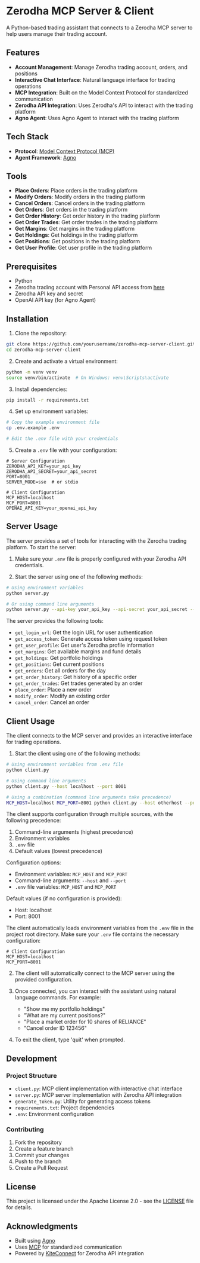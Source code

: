 # Zerodha MCP Server & Client

A Python-based trading assistant that connects to a Zerodha MCP server to help users manage their trading account.

## Features

- **Account Management**: Manage Zerodha trading account, orders, and positions
- **Interactive Chat Interface**: Natural language interface for trading operations
- **MCP Integration**: Built on the Model Context Protocol for standardized communication
- **Zerodha API Integration**: Uses Zerodha's API to interact with the trading platform
- **Agno Agent**: Uses Agno Agent to interact with the trading platform

## Tech Stack

- **Protocol**: [Model Context Protocol (MCP)](https://modelcontextprotocol.io/)
- **Agent Framework**: [Agno](https://github.com/agno-agi/agno)

## Tools

- **Place Orders**: Place orders in the trading platform
- **Modify Orders**: Modify orders in the trading platform
- **Cancel Orders**: Cancel orders in the trading platform
- **Get Orders**: Get orders in the trading platform
- **Get Order History**: Get order history in the trading platform
- **Get Order Trades**: Get order trades in the trading platform
- **Get Margins**: Get margins in the trading platform
- **Get Holdings**: Get holdings in the trading platform
- **Get Positions**: Get positions in the trading platform
- **Get User Profile**: Get user profile in the trading platform

## Prerequisites

- Python
- Zerodha trading account with Personal API access from [here](https://developers.kite.trade/login)
- Zerodha API key and secret
- OpenAI API key (for Agno Agent)

## Installation

1. Clone the repository:

```bash
git clone https://github.com/yourusername/zerodha-mcp-server-client.git
cd zerodha-mcp-server-client
```

2. Create and activate a virtual environment:

```bash
python -m venv venv
source venv/bin/activate  # On Windows: venv\Scripts\activate
```

3. Install dependencies:

```bash
pip install -r requirements.txt
```

4. Set up environment variables:

```bash
# Copy the example environment file
cp .env.example .env

# Edit the .env file with your credentials
```

5. Create a `.env` file with your configuration:

```env
# Server Configuration
ZERODHA_API_KEY=your_api_key
ZERODHA_API_SECRET=your_api_secret
PORT=8001
SERVER_MODE=sse  # or stdio

# Client Configuration
MCP_HOST=localhost
MCP_PORT=8001
OPENAI_API_KEY=your_openai_api_key
```

## Server Usage

The server provides a set of tools for interacting with the Zerodha trading platform. To start the server:

1. Make sure your `.env` file is properly configured with your Zerodha API credentials.

2. Start the server using one of the following methods:

```bash
# Using environment variables
python server.py

# Or using command line arguments
python server.py --api-key your_api_key --api-secret your_api_secret --port 8001 --mode sse
```

The server provides the following tools:

- `get_login_url`: Get the login URL for user authentication
- `get_access_token`: Generate access token using request token
- `get_user_profile`: Get user's Zerodha profile information
- `get_margins`: Get available margins and fund details
- `get_holdings`: Get portfolio holdings
- `get_positions`: Get current positions
- `get_orders`: Get all orders for the day
- `get_order_history`: Get history of a specific order
- `get_order_trades`: Get trades generated by an order
- `place_order`: Place a new order
- `modify_order`: Modify an existing order
- `cancel_order`: Cancel an order

## Client Usage

The client connects to the MCP server and provides an interactive interface for trading operations.

1. Start the client using one of the following methods:

```bash
# Using environment variables from .env file
python client.py

# Using command line arguments
python client.py --host localhost --port 8001

# Using a combination (command line arguments take precedence)
MCP_HOST=localhost MCP_PORT=8001 python client.py --host otherhost --port 9000
```

The client supports configuration through multiple sources, with the following precedence:

1. Command-line arguments (highest precedence)
2. Environment variables
3. `.env` file
4. Default values (lowest precedence)

Configuration options:

- Environment variables: `MCP_HOST` and `MCP_PORT`
- Command-line arguments: `--host` and `--port`
- `.env` file variables: `MCP_HOST` and `MCP_PORT`

Default values (if no configuration is provided):

- Host: localhost
- Port: 8001

The client automatically loads environment variables from the `.env` file in the project root directory. Make sure your `.env` file contains the necessary configuration:

```env
# Client Configuration
MCP_HOST=localhost
MCP_PORT=8001
```

2. The client will automatically connect to the MCP server using the provided configuration.

3. Once connected, you can interact with the assistant using natural language commands. For example:

   - "Show me my portfolio holdings"
   - "What are my current positions?"
   - "Place a market order for 10 shares of RELIANCE"
   - "Cancel order ID 123456"

4. To exit the client, type 'quit' when prompted.

## Development

### Project Structure

- `client.py`: MCP client implementation with interactive chat interface
- `server.py`: MCP server implementation with Zerodha API integration
- `generate_token.py`: Utility for generating access tokens
- `requirements.txt`: Project dependencies
- `.env`: Environment configuration

### Contributing

1. Fork the repository
2. Create a feature branch
3. Commit your changes
4. Push to the branch
5. Create a Pull Request

## License

This project is licensed under the Apache License 2.0 - see the [LICENSE](LICENSE) file for details.

## Acknowledgments

- Built using [Agno](https://github.com/agno-agi/agno)
- Uses [MCP](https://modelcontextprotocol.io/) for standardized communication
- Powered by [KiteConnect](https://kite.trade/) for Zerodha API integration
